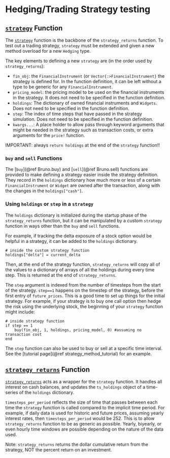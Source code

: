 # Hedging/Trading Strategy testing

## [`strategy`](@ref) Function 
The [`strategy`](@ref) function is the backbone of the `strategy_returns` function. To test out a trading strategy, `strategy` must be extended and given a new method overload for a new `Hedging` type. 

The key elements to defining a new `strategy` are (in the order used by `strategy_returns`):
* `fin_obj`: the `FinancialInstrument` (or `Vector{:>FinancialInstrument}` the strategy is defined for. In the function definition, it can be left without a type to be generic for any `FinancialInstrument`. 
* `pricing_model`: the pricing model to be used on the financial instruments in the strategy. It does not need to be specified in the function definition. 
* `holdings`: The dictionary of owned financial instruments and `Widgets`. Does not need to be specified in the function definition.
* `step`: The index of time steps that have passed in the strategy simulation. Does not need to be specified in the function definition. 
* `kwargs...`: A place holder to allow pass through keyword arguments that might be needed in the strategy such as transaction costs, or extra arguments for the `price!` function. 

IMPORTANT: always `return holdings` at the end of the `strategy` function!!

### `buy` and `sell` Functions
The [`buy`](@ref Bruno.buy) and [`sell`](@ref Bruno.sell) functions are provided to make defining a strategy easier inside the strategy definition. They record in the `holdings` dictionary how much more or less of a certain `FinancialInstrument` or `Widget` are owned after the transaction, along with the changes in the `holdings["cash"]`. 

### Using `holdings` or `step` in a `strategy`
The `holdings` dictionary is initialized during the startup phase of the `strategy_returns` function, but it can be manipulated by a custom `strategy` function in ways other than the `buy` and `sell` functions. 

For example, if tracking the delta exposure of a stock option would be helpful in a strategy, it can be added to the `holdings` dictionary.
```
# inside the custom strategy function
holdings["delta"] = current_delta
```
Then, at the end of the strategy function, `strategy_returns` will copy all of the values to a dictionary of arrays of all the holdings during every time step. This is returned at the end of `strategy_returns`. 

The `step` argument is indexed from the number of timesteps from the start of the strategy. 
`step==1` happens on the timestep of the strategy, before the first entry of `future_prices`. 
This is a good time to set up things for the initial strategy.
For example, if your strategy is to buy one call option then hedge the risk using the underlying stock, the beginning of your `strategy` function might include:

```
# inside strategy function
if step == 1
    buy(fin_obj, 1, holdings, pricing_model, 0) #assuming no transaction cost
end
```

The `step` function can also be used to buy or sell at a specific time interval. See the [tutorial page](@ref strategy_method_tutorial) for an example. 

## [`strategy_returns`](@ref) Function
[`strategy_returns`](@ref) acts as a wrapper for the `strategy` function. It handles all interest on cash balances, and updates the `ts_holdings` object of a time-series of the `holdings` dictionary. 

`timesteps_per_period` reflects the size of time that passes between each time the `strategy` function is called compared to the implicit time period.
For example, if daily data is used for historic and future prices, assuming yearly interest rates, then `timesteps_per_period` would be 252. 
This is to allow `strategy_returns` function to be as generic as possible. Yearly, biyearly, or even hourly time windows are possible depending on the nature of the data used. 

Note: `strategy_returns` returns the dollar cumulative return from the strategy, NOT the percent return on an investment. 